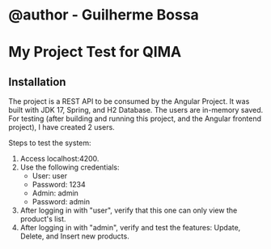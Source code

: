 # @author - Guilherme Bossa

# My Project Test for QIMA

## Installation

The project is a REST API to be consumed by the Angular Project.
It was built with JDK 17, Spring, and H2 Database.
The users are in-memory saved. For testing (after building and running this project, and the Angular frontend project), I have created 2 users.

Steps to test the system:

1. Access localhost:4200.
2. Use the following credentials:
   - User: user
   - Password: 1234
   - Admin: admin
   - Password: admin
3. After logging in with "user", verify that this one can only view the product's list.
4. After logging in with "admin", verify and test the features: Update, Delete, and Insert new products.
